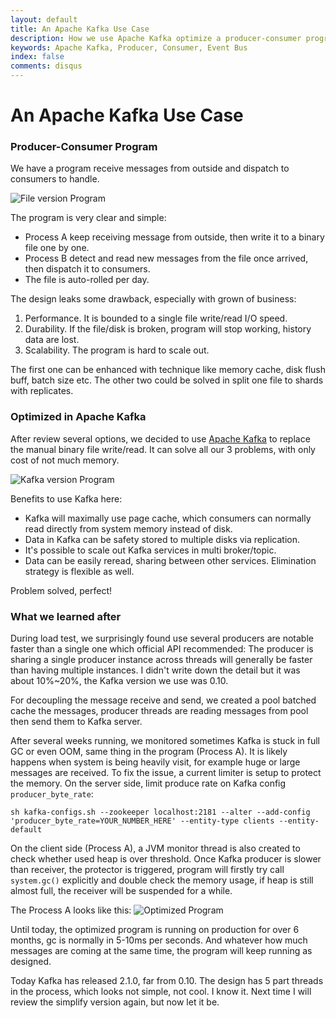```yaml
---
layout: default
title: An Apache Kafka Use Case
description: How we use Apache Kafka optimize a producer-consumer program.
keywords: Apache Kafka, Producer, Consumer, Event Bus
index: false
comments: disqus
---
```


# An Apache Kafka Use Case

<h3>
<a href="#producer-consumer" name="producer-consumer" class="anchor"><span class="octicon octicon-link"></span></a>
Producer-Consumer Program
</h3>

We have a program receive messages from outside and dispatch to consumers to handle.

![File version Program](http://atealxt.github.io/images/20181206/producer_consumer-v1.png "File version Program")

The program is very clear and simple:
* Process A keep receiving message from outside, then write it to a binary file one by one.
* Process B detect and read new messages from the file once arrived, then dispatch it to consumers.
* The file is auto-rolled per day.

The design leaks some drawback, especially with grown of business:
1. Performance. It is bounded to a single file write/read I/O speed.
2. Durability. If the file/disk is broken, program will stop working, history data are lost.
3. Scalability. The program is hard to scale out. 

The first one can be enhanced with technique like memory cache, disk flush buff, batch size etc. 
The other two could be solved in split one file to shards with replicates.

<h3>
<a href="#kafka-version-program" name="kafka-version-program" class="anchor"><span class="octicon octicon-link"></span></a>
Optimized in Apache Kafka
</h3>

After review several options, we decided to use [Apache Kafka](https://kafka.apache.org/) to replace the manual binary file write/read.
It can solve all our 3 problems, with only cost of not much memory.

![Kafka version Program](http://atealxt.github.io/images/20181206/producer_consumer-v2.png "Kafka version Program")

Benefits to use Kafka here:
* Kafka will maximally use page cache, which consumers can normally read directly from system memory instead of disk.
* Data in Kafka can be safety stored to multiple disks via replication.
* It's possible to scale out Kafka services in multi broker/topic.
* Data can be easily reread, sharing between other services. Elimination strategy is flexible as well.

Problem solved, perfect!

<h3>
<a href="#things-learned" name="things-learned" class="anchor"><span class="octicon octicon-link"></span></a>
What we learned after
</h3>

During load test, we surprisingly found use several producers are notable faster than a single one which official API recommended: The producer is sharing a single producer instance across threads will generally be faster than having multiple instances. I didn't write down the detail but it was about 10%~20%, the Kafka version we use was 0.10.

For decoupling the message receive and send, we created a pool batched cache the messages, producer threads are reading messages from pool then send them to Kafka server.

After several weeks running, we monitored sometimes Kafka is stuck in full GC or even OOM, same thing in the program (Process A). It is likely happens when system is being heavily visit, for example huge or large messages are received.
To fix the issue, a current limiter is setup to protect the memory.
On the server side, limit produce rate on Kafka config `producer_byte_rate`:
<pre><code>sh kafka-configs.sh --zookeeper localhost:2181 --alter --add-config 'producer_byte_rate=YOUR_NUMBER_HERE' --entity-type clients --entity-default
</code></pre>
On the client side (Process A), a JVM monitor thread is also created to check whether used heap is over threshold. Once Kafka producer is slower than receiver, the protector is triggered, program will firstly try call `system.gc()` explicitly and double check the memory usage, if heap is still almost full, the receiver will be suspended for a while.

The Process A looks like this:
![Optimized Program](http://atealxt.github.io/images/20181206/producer_consumer-v2-2.png "Optimized Program")

Until today, the optimized program is running on production for over 6 months, gc is normally in 5-10ms per seconds. And whatever how much messages are coming at the same time, the program will keep running as designed.

Today Kafka has released 2.1.0, far from 0.10.
The design has 5 part threads in the process, which looks not simple, not cool. I know it.
Next time I will review the simplify version again, but now let it be.

